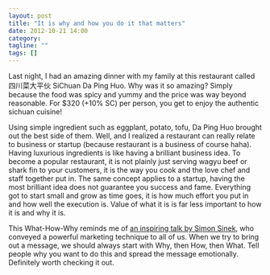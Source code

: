 ```yaml
---
layout: post
title: "It is why and how you do it that matters"
date: 2012-10-21 14:00
category:
tagline: ""
tags: []
---
```


Last night, I had an amazing dinner with my family at this restaurant called 四川菜大平伙 SiChuan Da Ping Huo. Why was it so amazing? Simply because the food was spicy and yummy and the price was way beyond reasonable. For $320 (+10% SC) per person, you get to enjoy the authentic sichuan cuisine!

Using simple ingredient such as eggplant, potato, tofu, Da Ping Huo brought out the best side of them. Well, and I realized a restaurant can really relate to business or startup (because restaurant is a business of course haha). Having luxurious ingredients is like having a brilliant business idea. To become a popular restaurant, it is not plainly just serving wagyu beef or shark fin to your customers, it is the way you cook and the love chef and staff together put in. The same concept applies to a startup, having the most brilliant idea does not guarantee you success and fame. Everything got to start small and grow as time goes, it is how much effort you put in and how well the execution is. Value of what it is is far less important to how it is and why it is.

This What-How-Why reminds me of <a href="http://www.ted.com/talks/simon_sinek_how_great_leaders_inspire_action.html">an inspiring talk by Simon Sinek</a>, who conveyed a powerful marketing technique to all of us. When we try to bring out a message, we should always start with Why, then How, then What. Tell people why you want to do this and spread the message emotionally. Definitely worth checking it out.
